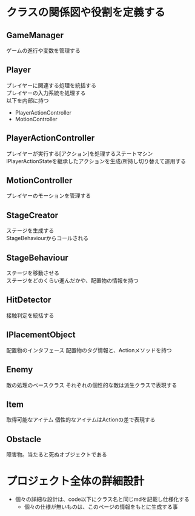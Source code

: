 # クラスの関係図や役割を定義する

## GameManager
ゲームの進行や変数を管理する

## Player
プレイヤーに関連する処理を統括する  
プレイヤーの入力系統を処理する  
以下を内部に持つ  
- PlayerActionController
- MotionController

## PlayerActionController
プレイヤーが実行する[アクション]を処理するステートマシン  
IPlayerActionStateを継承したアクションを生成/所持し切り替えて運用する  

## MotionController
プレイヤーのモーションを管理する

## StageCreator
ステージを生成する  
StageBehaviourからコールされる  

## StageBehaviour
ステージを移動させる  
ステージをどのくらい進んだかや、配置物の情報を持つ  

## HitDetector
接触判定を統括する  

## IPlacementObject
配置物のインタフェース
配置物のタグ情報と、Actionメソッドを持つ

## Enemy
敵の処理のベースクラス
それぞれの個性的な敵は派生クラスで表現する

## Item
取得可能なアイテム
個性的なアイテムはActionの差で表現する

## Obstacle
障害物。当たると死ぬオブジェクトである


# プロジェクト全体の詳細設計
- 個々の詳細な設計は、code以下にクラス名と同じmdを記載し仕様化する
  - 個々の仕様が無いものは、このページの情報をもとに生成する事
